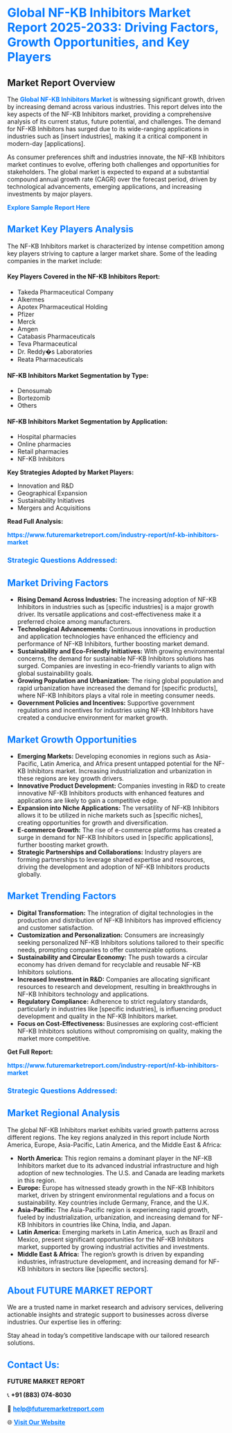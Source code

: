 <h1 style="color: #007BFF;">Global NF-KB Inhibitors Market Report 2025-2033: Driving Factors, Growth Opportunities, and Key Players</h1>

<section id="overview">
<h2>Market Report Overview</h2>
<p>The <a href="https://www.futuremarketreport.com/industry-report/nf-kb-inhibitors-market" style="color: #007BFF; text-decoration: none;"><strong>Global NF-KB Inhibitors Market</strong></a> is witnessing significant growth, driven by increasing demand across various industries. This report delves into the key aspects of the NF-KB Inhibitors market, providing a comprehensive analysis of its current status, future potential, and challenges. The demand for NF-KB Inhibitors has surged due to its wide-ranging applications in industries such as [insert industries], making it a critical component in modern-day [applications].</p>
<p>As consumer preferences shift and industries innovate, the NF-KB Inhibitors market continues to evolve, offering both challenges and opportunities for stakeholders. The global market is expected to expand at a substantial compound annual growth rate (CAGR) over the forecast period, driven by technological advancements, emerging applications, and increasing investments by major players.</p>
</section>

<section id="overview">
<p><a href="https://www.futuremarketreport.com/request-sample/reportId=122838" style="color: #007BFF; text-decoration: none;"><strong>Explore Sample Report Here</strong></a></p>
</section>

<section id="key-players">
<h2 style="color: #007BFF;">Market Key Players Analysis</h2>
<p>The NF-KB Inhibitors market is characterized by intense competition among key players striving to capture a larger market share. Some of the leading companies in the market include:</p>
<h4>Key Players Covered in the NF-KB Inhibitors Report:</h4>
<ul><li>Takeda Pharmaceutical Company</li><li>Alkermes</li><li>Apotex Pharmaceutical Holding</li><li>Pfizer</li><li>Merck</li><li>Amgen</li><li>Catabasis Pharmaceuticals</li><li>Teva Pharmaceutical</li><li>Dr. Reddy�s Laboratories</li><li>Reata Pharmaceuticals</li></ul>
<h4>NF-KB Inhibitors Market Segmentation by Type:</h4>
<ul><li>Denosumab</li><li>Bortezomib</li><li>Others</li></ul>

<h4>NF-KB Inhibitors Market Segmentation by Application:</h4>
<ul><li>Hospital pharmacies</li><li>Online pharmacies</li><li>Retail pharmacies</li><li>NF-KB Inhibitors</li></ul>
<p><strong>Key Strategies Adopted by Market Players:</strong></p>
<ul>
<li>Innovation and R&D</li>
<li>Geographical Expansion</li>
<li>Sustainability Initiatives</li>
<li>Mergers and Acquisitions</li>
</ul>
</section>

<section>
<p><strong>Read Full Analysis: </strong></p><a href="https://www.futuremarketreport.com/industry-report/nf-kb-inhibitors-market" style="color: #007BFF; text-decoration: none;"><strong>https://www.futuremarketreport.com/industry-report/nf-kb-inhibitors-market</strong></a>
<h3 style="color: #007BFF;">Strategic Questions Addressed:</h3>
</section>

<section id="driving-factors">
<h2 style="color: #007BFF;">Market Driving Factors</h2>
<ul>
<li><strong>Rising Demand Across Industries:</strong> The increasing adoption of NF-KB Inhibitors in industries such as [specific industries] is a major growth driver. Its versatile applications and cost-effectiveness make it a preferred choice among manufacturers.</li>
<li><strong>Technological Advancements:</strong> Continuous innovations in production and application technologies have enhanced the efficiency and performance of NF-KB Inhibitors, further boosting market demand.</li>
<li><strong>Sustainability and Eco-Friendly Initiatives:</strong> With growing environmental concerns, the demand for sustainable NF-KB Inhibitors solutions has surged. Companies are investing in eco-friendly variants to align with global sustainability goals.</li>
<li><strong>Growing Population and Urbanization:</strong> The rising global population and rapid urbanization have increased the demand for [specific products], where NF-KB Inhibitors plays a vital role in meeting consumer needs.</li>
<li><strong>Government Policies and Incentives:</strong> Supportive government regulations and incentives for industries using NF-KB Inhibitors have created a conducive environment for market growth.</li>
</ul>
</section>

<section id="growth-opportunities">
<h2 style="color: #007BFF;">Market Growth Opportunities</h2>
<ul>
<li><strong>Emerging Markets:</strong> Developing economies in regions such as Asia-Pacific, Latin America, and Africa present untapped potential for the NF-KB Inhibitors market. Increasing industrialization and urbanization in these regions are key growth drivers.</li>
<li><strong>Innovative Product Development:</strong> Companies investing in R&D to create innovative NF-KB Inhibitors products with enhanced features and applications are likely to gain a competitive edge.</li>
<li><strong>Expansion into Niche Applications:</strong> The versatility of NF-KB Inhibitors allows it to be utilized in niche markets such as [specific niches], creating opportunities for growth and diversification.</li>
<li><strong>E-commerce Growth:</strong> The rise of e-commerce platforms has created a surge in demand for NF-KB Inhibitors used in [specific applications], further boosting market growth.</li>
<li><strong>Strategic Partnerships and Collaborations:</strong> Industry players are forming partnerships to leverage shared expertise and resources, driving the development and adoption of NF-KB Inhibitors products globally.</li>
</ul>
</section>

<section id="trending-factors">
<h2 style="color: #007BFF;">Market Trending Factors</h2>
<ul>
<li><strong>Digital Transformation:</strong> The integration of digital technologies in the production and distribution of NF-KB Inhibitors has improved efficiency and customer satisfaction.</li>
<li><strong>Customization and Personalization:</strong> Consumers are increasingly seeking personalized NF-KB Inhibitors solutions tailored to their specific needs, prompting companies to offer customizable options.</li>
<li><strong>Sustainability and Circular Economy:</strong> The push towards a circular economy has driven demand for recyclable and reusable NF-KB Inhibitors solutions.</li>
<li><strong>Increased Investment in R&D:</strong> Companies are allocating significant resources to research and development, resulting in breakthroughs in NF-KB Inhibitors technology and applications.</li>
<li><strong>Regulatory Compliance:</strong> Adherence to strict regulatory standards, particularly in industries like [specific industries], is influencing product development and quality in the NF-KB Inhibitors market.</li>
<li><strong>Focus on Cost-Effectiveness:</strong> Businesses are exploring cost-efficient NF-KB Inhibitors solutions without compromising on quality, making the market more competitive.</li>
</ul>
</section>

<section>
<p><strong>Get Full Report: </strong></p><a href="https://www.futuremarketreport.com/industry-report/nf-kb-inhibitors-market" style="color: #007BFF; text-decoration: none;"><strong>https://www.futuremarketreport.com/industry-report/nf-kb-inhibitors-market</strong></a>
<h3 style="color: #007BFF;">Strategic Questions Addressed:</h3>
</section>


<section id="regional-analysis">
<h2 style="color: #007BFF;">Market Regional Analysis</h2>
<p>The global NF-KB Inhibitors market exhibits varied growth patterns across different regions. The key regions analyzed in this report include North America, Europe, Asia-Pacific, Latin America, and the Middle East & Africa:</p>
<ul>
<li><strong>North America:</strong> This region remains a dominant player in the NF-KB Inhibitors market due to its advanced industrial infrastructure and high adoption of new technologies. The U.S. and Canada are leading markets in this region.</li>
<li><strong>Europe:</strong> Europe has witnessed steady growth in the NF-KB Inhibitors market, driven by stringent environmental regulations and a focus on sustainability. Key countries include Germany, France, and the U.K.</li>
<li><strong>Asia-Pacific:</strong> The Asia-Pacific region is experiencing rapid growth, fueled by industrialization, urbanization, and increasing demand for NF-KB Inhibitors in countries like China, India, and Japan.</li>
<li><strong>Latin America:</strong> Emerging markets in Latin America, such as Brazil and Mexico, present significant opportunities for the NF-KB Inhibitors market, supported by growing industrial activities and investments.</li>
<li><strong>Middle East & Africa:</strong> The region’s growth is driven by expanding industries, infrastructure development, and increasing demand for NF-KB Inhibitors in sectors like [specific sectors].</li>
</ul>
</section>

<footer>
<h2 style="color: #007BFF;">About FUTURE MARKET REPORT</h2>
<p>We are a trusted name in market research and advisory services, delivering actionable insights and strategic support to businesses across diverse industries. Our expertise lies in offering:</p>

<p>Stay ahead in today’s competitive landscape with our tailored research solutions.</p>

<h2 style="color: #007BFF;">Contact Us:</h2>
<p><strong>FUTURE MARKET REPORT</strong></p>
<p>📞 <strong>+91 (883) 074-8030</strong></p>
<p>📧 <strong><a href="mailto:help@futuremarketreport.com" style="color: #007BFF;">help@futuremarketreport.com</a></strong></p>
<p>🌐 <strong><a href="https://www.futuremarketreport.com/" style="color: #007BFF;">Visit Our Website</a></strong></p>
</footer>
